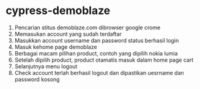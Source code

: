 # cypress-demoblaze
1.	Pencarian stitus demoblaze.com dibrowser google crome
2.	Memasukan account yang sudah terdaftar
3.	Masukkan account username dan password status berhasil login
4.	Masuk kehome page demoblaze
5.	Berbagai macam pilihan product, contoh yang dipilih nokia lumia
6.	Setelah dipilih product, product otamatis masuk dalam home page cart
7.	Selanjutnya menu logout
8.	Check account terlah berhasil logout dan dipastikan uesrname dan password kosong
